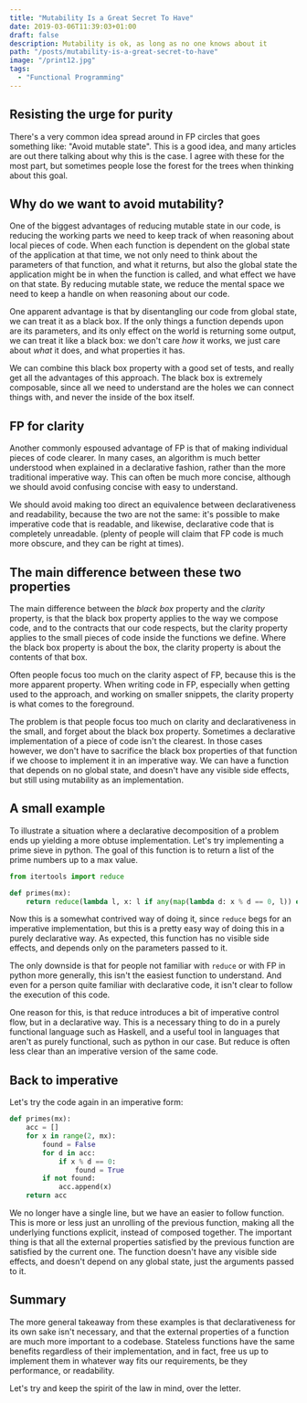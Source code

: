 ```yaml
---
title: "Mutability Is a Great Secret To Have"
date: 2019-03-06T11:39:03+01:00
draft: false
description: Mutability is ok, as long as no one knows about it
path: "/posts/mutability-is-a-great-secret-to-have"
image: "/print12.jpg"
tags:
  - "Functional Programming"
---
```


## Resisting the urge for purity
There's a very common idea spread around in FP circles that
goes something like: "Avoid mutable state". This is a good idea,
and many articles are out there talking about why this is the case.
I agree with these for the most part, but sometimes people lose the forest
for the trees when thinking about this goal.

## Why do we want to avoid mutability?
One of the biggest advantages of reducing mutable state in our code, is reducing
the working parts we need to keep track of when reasoning about local pieces of code.
When each function is dependent on the global state of the application at that time, we
not only need to think about the parameters of that function, and what it returns,
but also the global state the application might be in when the function is called,
and what effect we have on that state. By reducing mutable state, we reduce
the mental space we need to keep a handle on when reasoning about our code.

One apparent advantage is that by disentangling our code from global state,
we can treat it as a black box. If the only things a function depends upon
are its parameters, and its only effect on the world is returning some output,
we can treat it like a black box: we don't care *how* it works, we just care about
*what* it does, and what properties it has.

We can combine this black box property with a good set of tests, and really get
all the advantages of this approach. The black box is extremely composable, since
all we need to understand are the holes we can connect things with, and never
the inside of the box itself.

## FP for clarity
Another commonly espoused advantage of FP is that of making individual pieces of code clearer.
In many cases, an algorithm is much better understood when explained in a declarative fashion,
rather than the more traditional imperative way. This can often be much more concise, although
we should avoid confusing concise with easy to understand.

We should avoid making too direct an equivalence between declarativeness and readability,
because the two are not the same: it's possible to make imperative code that is readable, and likewise,
declarative code that is completely unreadable. (plenty of people will claim that FP code is much more
obscure, and they can be right at times).

## The main difference between these two properties

The main difference between the *black box* property and the *clarity* property,
is that the black box property applies to the way we compose code, and to the contracts
that our code respects, but the clarity property applies to the small pieces of code inside the functions we
define. Where the black box property is about the box, the clarity property is about the contents
of that box.

Often people focus too much on the clarity aspect of FP, because this is the more apparent property.
When writing code in FP, especially when getting used to the approach, and working on smaller snippets,
the clarity property is what comes to the foreground.

The problem is that people focus too much on clarity and declarativeness in the small, and forget about
the black box property. Sometimes a declarative implementation of a piece of code isn't the clearest.
In those cases however, we don't have to sacrifice the black box properties of that function if we
choose to implement it in an imperative way. We can have a function that depends on no global state, and
doesn't have any visible side effects, but still using mutability as an implementation.

## A small example

To illustrate a situation where a declarative decomposition of a problem ends up yielding a more obtuse implementation.
Let's try implementing a prime sieve in python. The goal of this function is to return a list of the prime numbers up to a max value.

```py
from itertools import reduce

def primes(mx):
    return reduce(lambda l, x: l if any(map(lambda d: x % d == 0, l)) else l + [x], range(2, mx))
```

Now this is a somewhat contrived way of doing it, since `reduce` begs for an imperative implementation,
but this is a pretty easy way of doing this in a purely declarative way. As expected,
this function has no visible side effects, and depends only on the parameters passed to it.

The only downside is that for people not familiar with `reduce` or with FP in python more generally,
this isn't the easiest function to understand. And even for a person quite familiar with declarative code,
it isn't clear to follow the execution of this code.

One reason for this, is that reduce introduces a bit of imperative control flow, but in a declarative way.
This is a necessary thing to do in a purely functional language such as Haskell, and a useful tool
in languages that aren't as purely functional, such as python in our case. But reduce is often
less clear than an imperative version of the same code.

## Back to imperative

Let's try the code again in an imperative form:
```py
def primes(mx):
    acc = []
    for x in range(2, mx):
        found = False
        for d in acc:
            if x % d == 0:
                found = True
        if not found:
            acc.append(x)
    return acc
```

We no longer have a single line, but we have an easier to follow function. This is more or less just an unrolling of
the previous function, making all the underlying functions explicit, instead of composed together.
The important thing is that all the external properties satisfied by the previous function are satisfied by the current one.
The function doesn't have any visible side effects, and doesn't depend on any global state, just the arguments passed to it.

## Summary

The more general takeaway from these examples is that declarativeness for its own sake isn't necessary,
and that the external properties of a function are much more important to a codebase. Stateless functions
have the same benefits regardless of their implementation, and in fact, free us up to implement them in whatever
way fits our requirements, be they performance, or readability.

Let's try and keep the spirit of the law in mind, over the letter.
